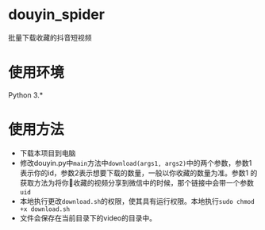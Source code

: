 # douyin_spider
批量下载收藏的抖音短视频

# 使用环境
Python 3.*

# 使用方法
- 下载本项目到电脑
- 修改douyin.py中```main```方法中```download(args1, args2)```中的两个参数，参数1表示你的id，参数2表示想要下载的数量，一般以你收藏的数量为准。参数1 的获取方法为将你收藏的视频分享到微信中的时候，那个链接中会带一个参数```uid```
- 本地执行更改```download.sh```的权限，使其具有运行权限。本地执行```sudo chmod +x download.sh```
- 文件会保存在当前目录下的video的目录中。
